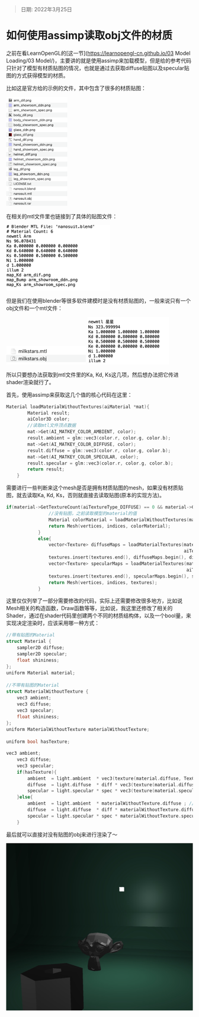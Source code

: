 

> 日期: 2022年3月25日



# 如何使用assimp读取obj文件的材质

之前在看LearnOpenGL的[这一节](https://learnopengl-cn.github.io/03 Model Loading/03 Model/)，主要讲的就是使用assimp来加载模型，但是给的参考代码只针对了模型有材质贴图的情况，也就是通过去获取diffuse贴图以及specular贴图的方式获得模型的材质。

比如这是官方给的示例的文件，其中包含了很多的材质贴图：

<img src="https://raw.githubusercontent.com/ljhgpp/whatisthis/main/static/202203251505999.png" alt="image-20220325135545963" style="zoom:33%;" />

在相关的mtl文件里也链接到了具体的贴图文件：

<img src="https://raw.githubusercontent.com/ljhgpp/whatisthis/main/static/202203251505227.png" alt="image-20220325135723346" style="zoom: 50%;" />

但是我们在使用blender等很多软件建模时是没有材质贴图的，一般来说只有一个obj文件和一个mtl文件：

<img src="https://raw.githubusercontent.com/ljhgpp/whatisthis/main/static/202203251506574.png" alt="image-20220325135810722" style="zoom:50%;" />

<img src="https://raw.githubusercontent.com/ljhgpp/whatisthis/main/static/202203251506857.png" alt="image-20220325135828015" style="zoom:50%;" />

所以只要想办法获取到mtl文件里的Ka, Kd, Ks这几项，然后想办法把它传进shader渲染就行了。



首先，使用assimp来获取这几个值的核心代码在这里：

```cpp
Material loadMaterialWithoutTextures(aiMaterial *mat){
        Material result;
        aiColor3D color;
        //读取mtl文件顶点数据
        mat->Get(AI_MATKEY_COLOR_AMBIENT, color);
        result.ambient = glm::vec3(color.r, color.g, color.b);
        mat->Get(AI_MATKEY_COLOR_DIFFUSE, color);
        result.diffuse = glm::vec3(color.r, color.g, color.b);
        mat->Get(AI_MATKEY_COLOR_SPECULAR, color);
        result.specular = glm::vec3(color.r, color.g, color.b);
        return result;
    }
```

需要进行一些判断来这个mesh是否是拥有材质贴图的mesh，如果没有材质贴图，就去读取Ka, Kd, Ks，否则就直接去读取贴图(原本的实现方法)。

```cpp
if(material->GetTextureCount(aiTextureType_DIFFUSE) == 0 && material->GetTextureCount(aiTextureType_SPECULAR) == 0){
                //没有贴图，之前读取模型的material的值
                Material colorMaterial = loadMaterialWithoutTextures(material);
                return Mesh(vertices, indices, colorMaterial);
            }
            else{
                vector<Texture> diffuseMaps = loadMaterialTextures(material,
                                                                   aiTextureType_DIFFUSE, "texture_diffuse");
                textures.insert(textures.end(), diffuseMaps.begin(), diffuseMaps.end()); 
                vector<Texture> specularMaps = loadMaterialTextures(material,
                                                                    aiTextureType_SPECULAR, "texture_specular");
                textures.insert(textures.end(), specularMaps.begin(), specularMaps.end());
                return Mesh(vertices, indices, textures);
            }
```



这里仅仅列举了一部分需要修改的代码，实际上还需要修改很多地方，比如说Mesh相关的构造函数，Draw函数等等，比如说，我这里还修改了相关的Shader，通过在shader代码里创建两个不同的材质结构体，以及一个bool量，来实现决定渲染时，应该采用哪一种方式：

```cpp
//带有贴图的Material
struct Material {
    sampler2D diffuse;
    sampler2D specular;
    float shininess;
};
uniform Material material;

//不带有贴图的Material
struct MaterialWithoutTexture {
    vec3 ambient;
    vec3 diffuse;
    vec3 specular;
    float shininess;
};
uniform MaterialWithoutTexture materialWithoutTexture;

uniform bool hasTexture;
```

```cpp
vec3 ambient;
    vec3 diffuse;
    vec3 specular;
    if(hasTexture){
        ambient  = light.ambient  * vec3(texture(material.diffuse, TexCoords));
        diffuse  = light.diffuse  * diff * vec3(texture(material.diffuse, TexCoords));
        specular = light.specular * spec * vec3(texture(material.specular, TexCoords));
    }else{
        ambient  = light.ambient  * materialWithoutTexture.diffuse ; //虽然material里有ambient，但是不使用ambient
        diffuse  = light.diffuse  * diff * materialWithoutTexture.diffuse;
        specular = light.specular * spec * materialWithoutTexture.specular;
    }
```



最后就可以直接对没有贴图的obj来进行渲染了～

<img src="https://raw.githubusercontent.com/ljhgpp/whatisthis/main/static/202203251517345.png" alt="image-20220325151732301" style="zoom:50%;" />
